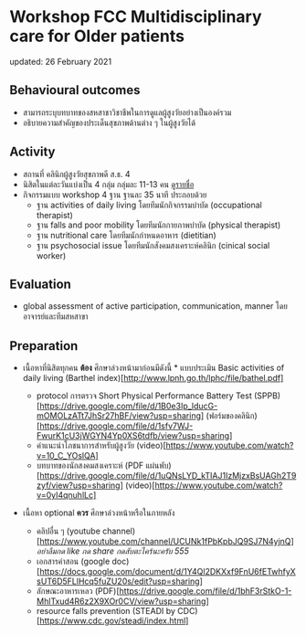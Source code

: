 # Workshop FCC Multidisciplinary care for Older patients

updated: 26 February 2021

## Behavioural outcomes
* สามารถระบุบทบาทของสหสาชาวิชาชีพในการดูแลผู้สูงวัยอย่างเป็นองค์รวม
* อธิบายความสำคัญของประเด็นสุขภาพด้านต่าง ๆ ในผู้สูงวัยได้

## Activity
* สถานที่ คลินิกผู้สูงวัยสุขภาพดี ส.ธ. 4
* นิสิตในแต่ละวันแบ่งเป็น 4 กลุ่ม กลุ่มละ 11-13 คน  [ดูรายชื่อ](www.google.com)
* กิจกรรมแบบ workshop 4 ฐาน ฐานละ 35 นาที ประกอบด้วย
  *  ฐาน activities of daily living โดยทีมนักกิจกรรมบำบัด (occupational therapist)
  *  ฐาน falls and poor mobility โดยทีมนักกายภาพบำบัด (physical therapist)
  *  ฐาน nutritional care โดยทีมนักกำหนดอาหาร (dietitian)
  *  ฐาน psychosocial issue โดยทีมนักสังคมสงเคราะห์คลินิก (cinical social worker)
 
## Evaluation
* global assessment of active participation, communication, manner โดยอาจารย์และทีมสหสาขา

## Preparation
* เนื้อหาที่นิสิตทุกคน __ต้อง__ ศึกษาล่วงหน้ามาก่อนมีดังนี้  *  แบบประเมิน Basic activities of daily living (Barthel index)[http://www.lpnh.go.th/lphc/file/bathel.pdf]
  *  protocol การตรวจ Short Physical Performance Battery Test (SPPB)[https://drive.google.com/file/d/1B0e3Ip_lducG-mOMOLzATt7JhSr27hBF/view?usp=sharing] (ฟอร์มของคลินิก)[https://drive.google.com/file/d/1sfv7WJ-FwurK1cU3jWGYN4Yp0XS6tdfb/view?usp=sharing]
  *  คำแนะนำโภชนาการสำหรับผู้สูงวัย (video)[https://www.youtube.com/watch?v=10_C_YOslQA]
  *  บทบาทของนักสงคมสงเคราะห์ (PDF แผ่นพับ)[https://drive.google.com/file/d/1uQNsLYD_kTIAJ1IzMjzxBsUAGh2T9zyf/view?usp=sharing] (video)[https://www.youtube.com/watch?v=0yI4qnuhlLc]

* เนื้อหา optional __ควร__ ศึกษาล่วงหน้าหรือในภายหลัง
  *  คลิปอื่น ๆ (youtube channel)[https://www.youtube.com/channel/UCUNk1fPbKpbJQ9SJ7N4yjnQ] _อย่าลืมกด like กด share กดสับตะไคร้นะครับ 555_
  *  เอกสารคำสอน (google doc)[https://docs.google.com/document/d/1Y4Ql2DKXxf9FnU6fETwhfyXsUT6D5FLlHcq5fuZU20s/edit?usp=sharing]
  *  ลักษณะอาหารเหลว (PDF)[https://drive.google.com/file/d/1bhF3rStkO-1-MhlTxud4R6z2X9XOr0CV/view?usp=sharing]
  *  resource falls prevention (STEADI by CDC)[https://www.cdc.gov/steadi/index.html]
